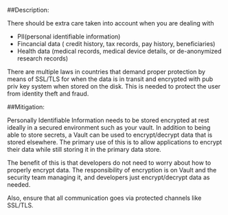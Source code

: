 ##Description:

There should be extra care taken into account when you are dealing with 

- PII(personal identifiable information) 
- Fincancial data ( credit history, tax records, pay history, beneficiaries)
- Health data (medical records, medical device details, or de-anonymized research records)

There are multiple laws in countries that demand proper protection by
means of SSL/TLS for when the data is in transit and encrypted with pub priv key system
when stored on the disk. This is needed to protect the user from identity theft and fraud.

##Mitigation:

Personally Identifiable Information needs to be stored encrypted at rest ideally in a secured environment such as your vault.
In addition to being able to store secrets, a Vault can be used to encrypt/decrypt data that is stored elsewhere. The primary use of this is to allow applications to encrypt their data while still storing it in the primary data store.

The benefit of this is that developers do not need to worry about how to properly encrypt data. The responsibility of encryption is on Vault and the security team managing it, and developers just encrypt/decrypt data as needed.

Also, ensure that all communication goes via protected channels like SSL/TLS. 
